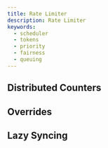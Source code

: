 ```yaml
---
title: Rate Limiter
description: Rate Limiter
keywords:
  - scheduler
  - tokens
  - priority
  - fairness
  - queuing
---
```


## Distributed Counters

## Overrides

## Lazy Syncing
